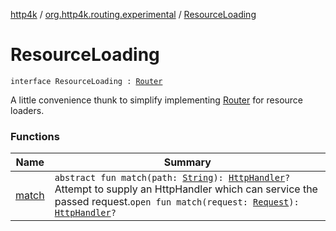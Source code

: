 [http4k](../../index.md) / [org.http4k.routing.experimental](../index.md) / [ResourceLoading](./index.md)

# ResourceLoading

`interface ResourceLoading : `[`Router`](../../org.http4k.routing/-router/index.md)

A little convenience thunk to simplify implementing [Router](../../org.http4k.routing/-router/index.md) for resource loaders.

### Functions

| Name | Summary |
|---|---|
| [match](match.md) | `abstract fun match(path: `[`String`](https://kotlinlang.org/api/latest/jvm/stdlib/kotlin/-string/index.html)`): `[`HttpHandler`](../../org.http4k.core/-http-handler.md)`?`<br>Attempt to supply an HttpHandler which can service the passed request.`open fun match(request: `[`Request`](../../org.http4k.core/-request/index.md)`): `[`HttpHandler`](../../org.http4k.core/-http-handler.md)`?` |
